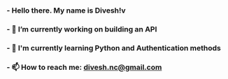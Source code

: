 ### - Hello there. My name is Divesh!v
### - 🔭 I’m currently working on building an API 
### - 🌱 I'm currently learning Python and Authentication methods
### - 📫 How to reach me: divesh.nc@gmail.com
